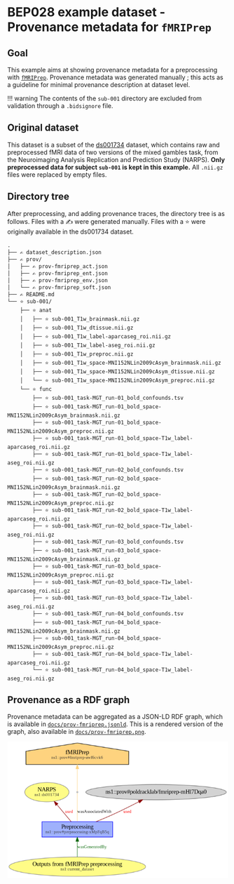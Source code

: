 # BEP028 example dataset - Provenance metadata for `fMRIPrep`

## Goal

This example aims at showing provenance metadata for a preprocessing with [`fMRIPrep`](https://fmriprep.org/en/23.1.3/index.html). Provenance metadata was generated manually ; this acts as a guideline for minimal provenance description at dataset level.

!!! warning
    The contents of the `sub-001` directory are excluded from validation through a `.bidsignore` file.

## Original dataset

This dataset is a subset of the [ds001734](https://openneuro.org/datasets/ds001734/versions/1.0.5) dataset, which contains raw and preprocessed fMRI data of two versions of the mixed gambles task, from the Neuroimaging Analysis Replication and Prediction Study (NARPS). **Only preprocessed data for subject `sub-001` is kept in this example.** All `.nii.gz` files were replaced by empty files.

## Directory tree

After preprocessing, and adding provenance traces, the directory tree is as follows. Files with a ✍️ were generated manually. Files with a ⭐ were originally available in the ds001734 dataset.

```
.
├── ✍️ dataset_description.json
├── ✍️ prov/
│   ├── ✍️ prov-fmriprep_act.json
│   ├── ✍️ prov-fmriprep_ent.json
│   ├── ✍️ prov-fmriprep_env.json
│   └── ✍️ prov-fmriprep_soft.json
├── ✍️ README.md
└── ⭐ sub-001/
    ├── ⭐ anat
    │   ├── ⭐ sub-001_T1w_brainmask.nii.gz
    │   ├── ⭐ sub-001_T1w_dtissue.nii.gz
    │   ├── ⭐ sub-001_T1w_label-aparcaseg_roi.nii.gz
    │   ├── ⭐ sub-001_T1w_label-aseg_roi.nii.gz
    │   ├── ⭐ sub-001_T1w_preproc.nii.gz
    │   ├── ⭐ sub-001_T1w_space-MNI152NLin2009cAsym_brainmask.nii.gz
    │   ├── ⭐ sub-001_T1w_space-MNI152NLin2009cAsym_dtissue.nii.gz
    │   └── ⭐ sub-001_T1w_space-MNI152NLin2009cAsym_preproc.nii.gz
    └── ⭐ func
        ├── ⭐ sub-001_task-MGT_run-01_bold_confounds.tsv
        ├── ⭐ sub-001_task-MGT_run-01_bold_space-MNI152NLin2009cAsym_brainmask.nii.gz
        ├── ⭐ sub-001_task-MGT_run-01_bold_space-MNI152NLin2009cAsym_preproc.nii.gz
        ├── ⭐ sub-001_task-MGT_run-01_bold_space-T1w_label-aparcaseg_roi.nii.gz
        ├── ⭐ sub-001_task-MGT_run-01_bold_space-T1w_label-aseg_roi.nii.gz
        ├── ⭐ sub-001_task-MGT_run-02_bold_confounds.tsv
        ├── ⭐ sub-001_task-MGT_run-02_bold_space-MNI152NLin2009cAsym_brainmask.nii.gz
        ├── ⭐ sub-001_task-MGT_run-02_bold_space-MNI152NLin2009cAsym_preproc.nii.gz
        ├── ⭐ sub-001_task-MGT_run-02_bold_space-T1w_label-aparcaseg_roi.nii.gz
        ├── ⭐ sub-001_task-MGT_run-02_bold_space-T1w_label-aseg_roi.nii.gz
        ├── ⭐ sub-001_task-MGT_run-03_bold_confounds.tsv
        ├── ⭐ sub-001_task-MGT_run-03_bold_space-MNI152NLin2009cAsym_brainmask.nii.gz
        ├── ⭐ sub-001_task-MGT_run-03_bold_space-MNI152NLin2009cAsym_preproc.nii.gz
        ├── ⭐ sub-001_task-MGT_run-03_bold_space-T1w_label-aparcaseg_roi.nii.gz
        ├── ⭐ sub-001_task-MGT_run-03_bold_space-T1w_label-aseg_roi.nii.gz
        ├── ⭐ sub-001_task-MGT_run-04_bold_confounds.tsv
        ├── ⭐ sub-001_task-MGT_run-04_bold_space-MNI152NLin2009cAsym_brainmask.nii.gz
        ├── ⭐ sub-001_task-MGT_run-04_bold_space-MNI152NLin2009cAsym_preproc.nii.gz
        ├── ⭐ sub-001_task-MGT_run-04_bold_space-T1w_label-aparcaseg_roi.nii.gz
        └── ⭐ sub-001_task-MGT_run-04_bold_space-T1w_label-aseg_roi.nii.gz
```

## Provenance as a RDF graph

Provenance metadata can be aggregated as a JSON-LD RDF graph, which is available in [`docs/prov-fmriprep.jsonld`](docs/prov-fmriprep.jsonld). This is a rendered version of the graph, also available in [`docs/prov-fmriprep.png`](docs/prov-fmriprep.png).

![Rendered version of the RDF graph](docs/prov-fmriprep.png)
